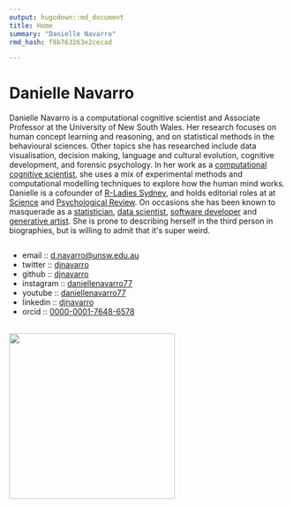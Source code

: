 ```yaml
---
output: hugodown::md_document
title: Home
summary: "Danielle Navarro"
rmd_hash: f8b763263e2cecad

---
```


Danielle Navarro
================

Danielle Navarro is a computational cognitive scientist and Associate Professor at the University of New South Wales. Her research focuses on human concept learning and reasoning, and on statistical methods in the behavioural sciences. Other topics she has researched include data visualisation, decision making, language and cultural evolution, cognitive development, and forensic psychology. In her work as a [computational cognitive scientist](http://scholar.djnavarro.net), she uses a mix of experimental methods and computational modelling techniques to explore how the human mind works. Danielle is a cofounder of [R-Ladies Sydney](https://rladiessydney.org), and holds editorial roles at at [Science](https://www.sciencemag.org/) and [Psychological Review](https://www.apa.org/pubs/journals/rev/). On occasions she has been known to masquerade as a [statistician](https://learningstatisticswithr.com), [data scientist](https://robust-tools.djnavarro.net), [software developer](https://github.com/djnavarro) and [generative artist](https://art.djnavarro.net). She is prone to describing herself in the third person in biographies, but is willing to admit that it's super weird.

<div class="container" style="display:flex; flex-flow: row wrap; justify-content: space-evenly;width:100%">

<div class="column" style="float:left;">

<ul class="fa-ul">
<li>
<i class="fa-li fas fa-paper-plane"></i>email :: <a href="mailto:d.navarro@unsw.edu.au" class="email">d.navarro@unsw.edu.au</a>
</li>
<li>
<i class="fa-li fa fa-twitter"></i>twitter :: <a href="https://twitter.com/djnavarro">djnavarro</a>
</li>
<li>
<i class="fa-li fab fa-github"></i>github :: <a href="https://github.com/djnavarro">djnavarro</a>
</li>
<li>
<i class="fa-li fa fa-instagram"></i>instagram :: <a href="https://www.instagram.com/daniellenavarro77">daniellenavarro77</a>
</li>
<li>
<i class="fa-li fab fa-youtube"></i>youtube :: <a href="https://www.youtube.com/DanielleNavarro77">daniellenavarro77</a>
</li>
<li>
<i class="fa-li fab fa-linkedin"></i>linkedin :: <a href="https://www.linkedin.com/in/djnavarro/">djnavarro</a>
</li>
<li>
<i class="fa-li fab fa-orcid"></i>orcid :: <a href="http://orcid.djnavarro.net">0000-0001-7648-6578</a>
</li>
<!--  <li><i class="fa-li fas fa-graduation-cap"></i>google scholar :: <a href="http://scholar.djnavarro.net">QPH_lRIAAAAJ</a></li> -->
<!--  <li><i class="fa-li fab fa-r-project"></i>rstudio :: <a href="https://education.rstudio.com/trainers/people/navarro+danielle/">here</a></li> -->
</ul>

<br>

</div>

<div class="column" style="float:left; width: 300px">

<img src="/header/postcard_bw.jpg" width = 300px>

</div>

</div>

 

